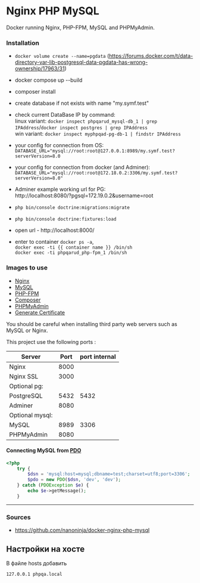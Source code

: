 # Nginx PHP MySQL

Docker running Nginx, PHP-FPM, MySQL and PHPMyAdmin.

### Installation
- `docker volume create --name=pgdata` (https://forums.docker.com/t/data-directory-var-lib-postgresql-data-pgdata-has-wrong-ownership/17963/31)
- docker compose up --build
- composer install
- create database if not exists with name "my.symf.test"
- check current DataBase IP by command:   
  linux variant: `docker inspect phpqarud_mysql-db_1 | grep IPAddress`/`docker inspect postgres | grep IPAddress`  
  win variant: `docker inspect myphpqad-pg-db-1 | findstr IPAddress`
- your config for connection from OS: `DATABASE_URL="mysql://root:root@127.0.0.1:8989/my.symf.test?serverVersion=8.0`
- your config for connection from docker (and Adminer): `DATABASE_URL="mysql://root:root@172.18.0.2:3306/my.symf.test?serverVersion=8.0"`
- Adminer example working url for PG:  
  http://localhost:8080/?pgsql=172.19.0.2&username=root
- `php bin/console doctrine:migrations:migrate`
- `php bin/console doctrine:fixtures:load`
- open url - http://localhost:8000/

- enter to container `docker ps -a`,  
  `docker exec -ti {{ container name }} /bin/sh`  
  `docker exec -ti phpqarud_php-fpm_1 /bin/sh`

### Images to use

* [Nginx](https://hub.docker.com/_/nginx/)
* [MySQL](https://hub.docker.com/_/mysql/)
* [PHP-FPM](https://hub.docker.com/r/nanoninja/php-fpm/)
* [Composer](https://hub.docker.com/_/composer/)
* [PHPMyAdmin](https://hub.docker.com/r/phpmyadmin/phpmyadmin/)
* [Generate Certificate](https://hub.docker.com/r/jacoelho/generate-certificate/)

You should be careful when installing third party web servers such as MySQL or Nginx.

This project use the following ports :

| Server          | Port | port internal |
|-----------------|------|---------------|
| Nginx           | 8000 |               |
| Nginx SSL       | 3000 |               |
| Optional pg:    |      |               |
| PostgreSQL      | 5432 |   5432        |         
| Adminer         | 8080 |               |
| Optional mysql: |      |               |
| MySQL           | 8989 |  3306         |
| PHPMyAdmin      | 8080 |               |

#### Connecting MySQL from [PDO](http://php.net/manual/en/book.pdo.php)

```php
<?php
    try {
        $dsn = 'mysql:host=mysql;dbname=test;charset=utf8;port=3306';
        $pdo = new PDO($dsn, 'dev', 'dev');
    } catch (PDOException $e) {
        echo $e->getMessage();
    }
```

___

### Sources

- https://github.com/nanoninja/docker-nginx-php-mysql

## Настройки на хосте
В файле hosts добавить
```
127.0.0.1 phpqa.local
```

